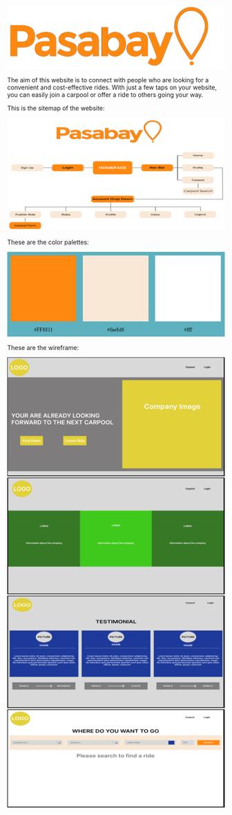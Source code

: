 
![logo](src/assets/pasabay-orange-logo.png)

The aim of this website is to connect with people who are looking for a convenient and cost-effective rides. With just a few taps on your website, you can easily join a carpool or offer a ride to others going your way.

This is the sitemap of the website:

![sitemap](src/assets/sitemap.png)

These are the color palettes:

![color palette](src/assets/palette.png)

These are the wireframe:

![wireframe1](src/assets/wireframe1.png)
![wireframe2](src/assets/wireframe2.png)
![wireframe3](src/assets/wireframe3.png)
![wireframe4](src/assets/wireframe4.png)
